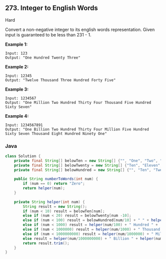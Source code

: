 ## 273. Integer to English Words

Hard

Convert a non-negative integer to its english words representation. Given input is guaranteed to be less than 231 - 1.

**Example 1:**

```
Input: 123
Output: "One Hundred Twenty Three"
```

**Example 2:**

```
Input: 12345
Output: "Twelve Thousand Three Hundred Forty Five"
```

**Example 3:**

```
Input: 1234567
Output: "One Million Two Hundred Thirty Four Thousand Five Hundred Sixty Seven"
```

**Example 4:**

```
Input: 1234567891
Output: "One Billion Two Hundred Thirty Four Million Five Hundred Sixty Seven Thousand Eight Hundred Ninety One"
```

### Java

````java
class Solution {
    private final String[] belowTen = new String[] {"", "One", "Two", "Three", "Four", "Five", "Six", "Seven", "Eight", "Nine"};
    private final String[] belowTwenty = new String[] {"Ten", "Eleven", "Twelve", "Thirteen", "Fourteen", "Fifteen", "Sixteen", "Seventeen", "Eighteen", "Nineteen"};
    private final String[] belowHundred = new String[] {"", "Ten", "Twenty", "Thirty", "Forty", "Fifty", "Sixty", "Seventy", "Eighty", "Ninety"};
    
    public String numberToWords(int num) {
        if (num == 0) return "Zero";
        return helper(num); 
    }
    
    private String helper(int num) {
        String result = new String();
        if (num < 10) result = belowTen[num];
        else if (num < 20) result = belowTwenty[num -10];
        else if (num < 100) result = belowHundred[num/10] + " " + helper(num % 10);
        else if (num < 1000) result = helper(num/100) + " Hundred " +  helper(num % 100);
        else if (num < 1000000) result = helper(num/1000) + " Thousand " +  helper(num % 1000);
        else if (num < 1000000000) result = helper(num/1000000) + " Million " +  helper(num % 1000000);
        else result = helper(num/1000000000) + " Billion " + helper(num % 1000000000);
        return result.trim();
    }
}
````



